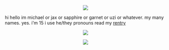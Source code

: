 <p align="center">
 <a href="https://github.com/jaxtoy">
  <img src="https://github.com/user-attachments/assets/986d3308-018d-4d09-bc2a-7d3fdc8fc403">

 </a>
</p>

hi hello im michael or jax or sapphire or garnet or uzi or whatever. my many names. yes. i'm 15 i use he/they pronouns read my [rentry](https://rentry.co/jaxful)


<p align="center">
  <a href="https://github.com/komarev">
    <img src="https://komarev.com/ghpvc/?username=jaxtoy&color=grey&style=flat-square&label=MY+VERY+REAL+FANS&base=476">
  </a>
</p>



<p align="center">
  <a href="https://github.com/kittinan/spotify-github-profile">
    <img src="https://spotify-github-profile.kittinanx.com/api/view?uid=31pckevxz6pumgh53wq6n6mop6t4&cover_image=true&theme=spotify-embed&show_offline=true&background_color=121212&interchange=false&profanity=true&mode=dark&bar_color=53b14f&bar_color_cover=false">
  </a>
</p>
